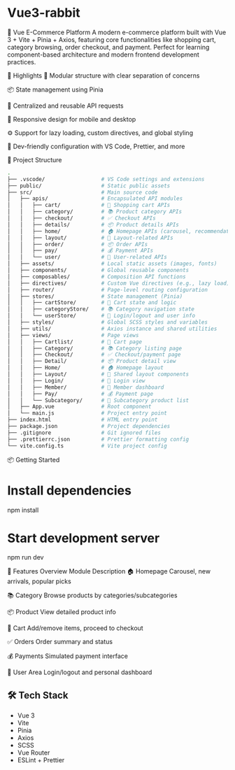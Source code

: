 # Vue3-rabbit

🛒 Vue E-Commerce Platform
A modern e-commerce platform built with Vue 3 + Vite + Pinia + Axios, featuring core functionalities like shopping cart, category browsing, order checkout, and payment. Perfect for learning component-based architecture and modern frontend development practices.

🚀 Highlights
🧩 Modular structure with clear separation of concerns

📦 State management using Pinia

🔗 Centralized and reusable API requests

📱 Responsive design for mobile and desktop

⚙️ Support for lazy loading, custom directives, and global styling

🧪 Dev-friendly configuration with VS Code, Prettier, and more

📁 Project Structure
```bash
.
├── .vscode/                  # VS Code settings and extensions
├── public/                   # Static public assets
├── src/                      # Main source code
│   ├── apis/                 # Encapsulated API modules
│   │   ├── cart/             # 🛒 Shopping cart APIs
│   │   ├── category/         # 📚 Product category APIs
│   │   ├── checkout/         # ✅ Checkout APIs
│   │   ├── details/          # 📦 Product details APIs
│   │   ├── home/             # 🏠 Homepage APIs (carousel, recommendations)
│   │   ├── layout/           # 🎨 Layout-related APIs
│   │   ├── order/            # 📦 Order APIs
│   │   ├── pay/              # 💰 Payment APIs
│   │   └── user/             # 👤 User-related APIs
│   ├── assets/               # Local static assets (images, fonts)
│   ├── components/           # Global reusable components
│   ├── composables/          # Composition API functions
│   ├── directives/           # Custom Vue directives (e.g., lazy load)
│   ├── router/               # Page-level routing configuration
│   ├── stores/               # State management (Pinia)
│   │   ├── cartStore/        # 🛒 Cart state and logic
│   │   ├── categoryStore/    # 📚 Category navigation state
│   │   └── userStore/        # 👤 Login/logout and user info
│   ├── styles/               # Global SCSS styles and variables
│   ├── utils/                # Axios instance and shared utilities
│   ├── views/                # Page views
│   │   ├── Cartlist/         # 🛒 Cart page
│   │   ├── Category/         # 📚 Category listing page
│   │   ├── Checkout/         # ✅ Checkout/payment page
│   │   ├── Detail/           # 📦 Product detail view
│   │   ├── Home/             # 🏠 Homepage layout
│   │   ├── Layout/           # 🎨 Shared layout components
│   │   ├── Login/            # 🔐 Login view
│   │   ├── Member/           # 👤 Member dashboard
│   │   ├── Pay/              # 💰 Payment page
│   │   └── Subcategory/      # 📂 Subcategory product list
│   ├── App.vue               # Root component
│   └── main.js               # Project entry point
├── index.html                # HTML entry point
├── package.json              # Project dependencies
├── .gitignore                # Git ignored files
├── .prettierrc.json          # Prettier formatting config
└── vite.config.ts            # Vite project config

```
📦 Getting Started



# Install dependencies
npm install

# Start development server
npm run dev




🧪 Features Overview
Module	Description
🏠 Homepage	Carousel, new arrivals, popular picks

📚 Category	Browse products by categories/subcategories

📦 Product	View detailed product info

🛒 Cart	Add/remove items, proceed to checkout

✅ Orders	Order summary and status

💰 Payments	Simulated payment interface

👤 User Area	Login/logout and personal dashboard

## 🛠 Tech Stack

- Vue 3
- Vite
- Pinia
- Axios
- SCSS
- Vue Router
- ESLint + Prettier

